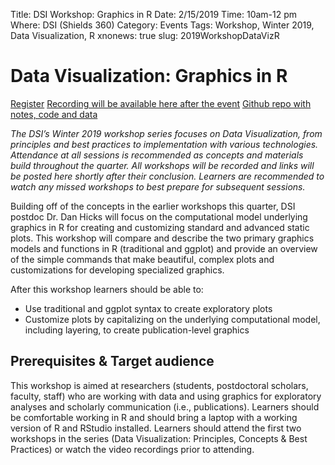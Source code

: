 Title: DSI Workshop: Graphics in R
Date: 2/15/2019
Time: 10am-12 pm
Where: DSI (Shields 360)
Category: Events
Tags: Workshop, Winter 2019, Data Visualization, R
xnonews: true
slug: 2019WorkshopDataVizR

#  Data Visualization: Graphics in R

[Register](https://forms.library.ucdavis.edu/classes/descriptions.php)
[Recording will be available here after the event]()
[Github repo with notes, code and data]()

*The DSI’s Winter 2019 workshop series focuses on Data Visualization, from principles and best practices to implementation with various technologies. Attendance at all sessions is recommended as concepts and materials build throughout the quarter. All workshops will be recorded and links will be posted here shortly after their conclusion. Learners are recommended to watch any missed workshops to best prepare for subsequent sessions.*

Building off of the concepts in the earlier workshops this quarter, DSI postdoc Dr. Dan Hicks will focus on the computational model underlying graphics in R for creating and customizing standard and advanced static plots. This workshop will compare and describe the two primary graphics models and functions in R (traditional and ggplot) and provide an overview of the simple commands that make beautiful, complex plots and customizations for developing specialized graphics. 

After this workshop learners should be able to:

* Use traditional and ggplot syntax to create exploratory plots
* Customize plots by capitalizing on the underlying computational model, including layering, to create publication-level graphics

## Prerequisites & Target audience

This workshop is aimed at researchers (students, postdoctoral scholars, faculty, staff) who are working with data and using graphics for exploratory analyses and scholarly communication (i.e., publications). Learners should be comfortable working in R and should bring a laptop with a working version of R and RStudio installed. Learners should attend the first two workshops in the series (Data Visualization: Principles, Concepts & Best Practices) or watch the video recordings prior to attending.
